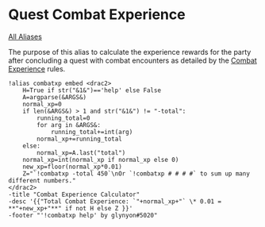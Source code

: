 # Quest Combat Experience
[All Aliases](30.01%20Alias%20Overview.md)

The purpose of this alias to calculate the experience rewards for the party after concluding a quest with combat encounters as detailed by the [Combat Experience](https://github.com/glynyon-5020/apostle_dnd/blob/main/11-19%20Apostle%20D%26D/15%20System%20Mechanics/15.07%20Quests.md#combat-experience) rules.

```
!alias combatxp embed <drac2>
    H=True if str("&1&")=='help' else False
    A=argparse(&ARGS&)
    normal_xp=0
    if len(&ARGS&) > 1 and str("&1&") != "-total":
        running_total=0
        for arg in &ARGS&:
            running_total+=int(arg)
        normal_xp+=running_total
    else:
        normal_xp=A.last("total")
    normal_xp=int(normal_xp if normal_xp else 0)
    new_xp=floor(normal_xp*0.01)
    Z="`!combatxp -total 450`\nOr `!combatxp # # # #` to sum up many different numbers."
</drac2>
-title "Combat Experience Calculator"
-desc '{{"Total Combat Experience: `"+normal_xp+"` \* 0.01 = **"+new_xp+"**" if not H else Z }}'
-footer "'!combatxp help' by glynyon#5020"
```